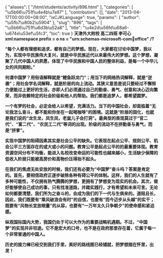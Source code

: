 {
    "aliases": [
        "/html/students/activity/896.html"
    ],
    "categories": [
        "\u5b66\u751f\u4e4b\u7a97"
    ],
    "contributors": [],
    "date": "2013-04-17T00:00:00+08:00",
    "isCJKLanguage": true,
    "params": {
        "author": "\u5fb7\u80b2\u5904"
    },
    "slug": "896",
    "tags": [
        "\u5b66\u751f\u6d3b\u52a8"
    ],
    "title": "\u4e2d\u56fd\u68a6-\u674e\u53ef\u5fc3",
    "toc": true
}
**天津外大附校 高二四班 李可心xml:namespace prefix = o ns = "urn:schemas-microsoft-com:office:office" /?**

**“每个人都有理想和追求，都有自己的梦想。现在，大家都在讨论中国梦，我以为，实现中华民族伟大复兴，就是中华民族近代以来最伟大的梦想。这个梦想，凝聚了几代中国人的夙愿，体现了中华民族和中国人民的整体利益，是每一个中华儿女的共同期盼。”**

**何谓中国梦？用俗语解释就是“鲤鱼跃龙门”；用当下的网络热词解释，就是“逆袭”；用社会学名词解释，就是阶层的向上流动。其狭义意思是说只要经过不懈努力便能过上更好的生活，亦即人们必须通过自己的勤奋、勇气、创意和决心迈向繁荣，而非依赖特定的社会阶级和他人的帮助。我们都是追梦人，都希望圆梦。**

**一个有梦的社会，必定会给人以希望，充满活力。当下的中国社会，却面临着“无论我怎么奋斗，都不能和你坐在一起喝咖啡”的困境。这就是“阶层的固化，也就是我们说的“龙生龙，凤生凤，老鼠儿子会打洞”。最典型的表现莫过于“官二代”、“富二代”、“农民工二代”等词的出现。阶级的流动不在拼勤奋与勇气，而是“拼爹”。**

**实现中国梦的阻碍因素其实是社会公平的缺失。它表现在起点公平、规则公平、机会公平三方面存在的或大或小的问题。教育公平是起点公平的的最重要体现。教育资源空间分布不均衡，能进入名校改变命运的可能性也越来越小，生活缺少保障的低收入阶层只能被高房价和高物价压得抬不起头。**

**在我们的焦虑无处安放的时候，我们还有必要为“中国梦”奋斗吗？答案是肯定的。首先，要相信政府正逐步破除各种有碍公平的体制。这样，我们的人生就有了多种可能性，不仅拥有热气腾腾的梦想，更拥有了梦想变为现实的机会。其次，做好能够使自己成功的事，只有找准道路，并踏实践行，才有希望和未来可言。无论如何都要清楚，我们所为之奋斗的，会成为我们的下一代与生俱来的。道阻且长，因此，我们既要有“乘风破浪会有时”的自信，也要有“而今迈步从头越”的实干；既要有“风物长宜放眼量”的从容，也要有“一万年太久只争朝夕”的使命感和紧迫感。**

**纵观国际国内大势，我国仍处于可以大作为的重要战略机遇期。不过，“中国梦”的实现并非坦途。它不是宏大的口号，也不是在政府那里存在着，它属于每一个非常普通的中国人。**

**历史的接力棒已经交到我们手里，美好的路线图已经铺就，把梦想揣在怀里，出发！**

